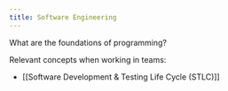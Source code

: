 ```yaml
---
title: Software Engineering
---
```

What are the foundations of programming?


Relevant concepts when working in teams:
- [[Software Development & Testing Life Cycle (STLC)]]